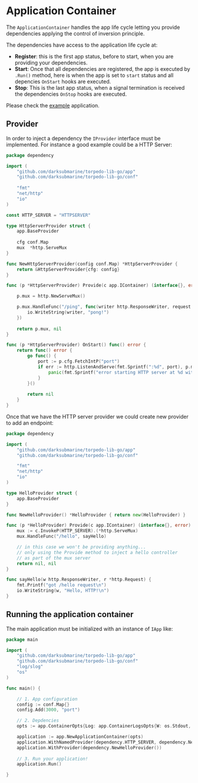 # Application Container

The `ApplicationContainer` handles the app life cycle letting you provide dependencies applying 
the control of inversion principle. 

The dependencies have access to the application life cycle at:

 - **Register**: this is the first app status, before to start, when you are providing your dependencies.
 - **Start**: Once that all dependencies are registered, the app is executed by `.Run()` method, here is when the app is set to `start` status and all depencies `OnStart` hooks are executed.
 - **Stop**: This is the last app status, when a signal termination is received the dependencies `OnStop` hooks are executed.

Please check the [example](_example) application.

## Provider

In order to inject a dependency the `IProvider` interface must be implemented. For instance a good example could be a
HTTP Server:

```go
package dependency

import (
	"github.com/darksubmarine/torpedo-lib-go/app"
	"github.com/darksubmarine/torpedo-lib-go/conf"
	
	"fmt"
	"net/http"
	"io"
)

const HTTP_SERVER = "HTTPSERVER"

type HttpServerProvider struct {
	app.BaseProvider
	
	cfg conf.Map
	mux  *http.ServeMux
}

func NewHttpServerProvider(config conf.Map) *HttpServerProvider {
	return &HttpServerProvider{cfg: config}
}

func (p *HttpServerProvider) Provide(c app.IContainer) (interface{}, error)  {

	p.mux = http.NewServeMux()

	p.mux.HandleFunc("/ping", func(writer http.ResponseWriter, request *http.Request) {
		io.WriteString(writer, "pong!")
	})
	
	return p.mux, nil
}

func (p *HttpServerProvider) OnStart() func() error {
	return func() error {
        go func() {
			port := p.cfg.FetchIntP("port")
			if err := http.ListenAndServe(fmt.Sprintf(":%d", port), p.mux); err != nil {
				panic(fmt.Sprintf("error starting HTTP server at %d with error %s", port, err))
            }
        }()
		
		return nil
	}
}
```

Once that we have the HTTP server provider we could create new provider to add an endpoint:

```go
package dependency

import (
	"github.com/darksubmarine/torpedo-lib-go/app"
	"github.com/darksubmarine/torpedo-lib-go/conf"

	"fmt"
	"net/http"
	"io"
)

type HelloProvider struct {
	app.BaseProvider
}

func NewHelloProvider() *HelloProvider { return new(HelloProvider) }

func (p *HelloProvider) Provide(c app.IContainer) (interface{}, error)  {
    mux := c.InvokeP(HTTP_SERVER).(*http.ServeMux)
	mux.HandleFunc("/hello", sayHello)

	// in this case we won't be providing anything... 
	// only using the Provide method to inject a hello controller 
	// as part of the mux server
	return nil, nil
}

func sayHello(w http.ResponseWriter, r *http.Request) {
	fmt.Printf("got /hello request\n")
	io.WriteString(w, "Hello, HTTP!\n")
}

```

## Running the application container

The main application must be initialized with an instance of `IApp` like:

```go
package main

import (
	"github.com/darksubmarine/torpedo-lib-go/app"
	"github.com/darksubmarine/torpedo-lib-go/conf"
	"log/slog"
	"os"
)

func main() {

	// 1. App configuration
	config := conf.Map{}
	config.Add(3000, "port")

	// 2. Depdencies
	opts := app.ContainerOpts{Log: app.ContainerLogsOpts{W: os.Stdout, L: slog.LevelInfo}}

	application := app.NewApplicationContainer(opts)
	application.WithNamedProvider(dependency.HTTP_SERVER, dependency.NewHttpServerProvider(config))
	application.WithProvider(dependency.NewHelloProvider())
	
	// 3. Run your application!
	application.Run()

}

```